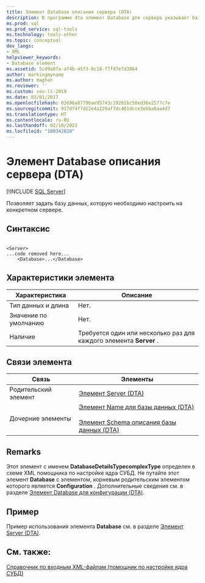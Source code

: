 ```yaml
---
title: Элемент Database описания сервера (DTA)
description: В программе dta элемент Database для сервера указывает базу данных, которую необходимо настроить на определенном сервере.
ms.prod: sql
ms.prod_service: sql-tools
ms.technology: tools-other
ms.topic: conceptual
dev_langs:
- XML
helpviewer_keywords:
- Database element
ms.assetid: 5cd9a87a-af4b-45f3-8c18-f7fd7e7d3064
author: markingmyname
ms.author: maghan
ms.reviewer: ''
ms.custom: seo-lt-2019
ms.date: 03/01/2017
ms.openlocfilehash: 02696a87796ae95743c19261bc50ed36e2577c7e
ms.sourcegitcommit: 917df4ffd22e4a229af7dc481dcce3ebba0aa4d7
ms.translationtype: HT
ms.contentlocale: ru-RU
ms.lasthandoff: 02/10/2021
ms.locfileid: "100342020"
---
```

# <a name="database-element-for-server-dta"></a>Элемент Database описания сервера (DTA)

 [!INCLUDE [SQL Server](../../includes/applies-to-version/sqlserver.md)]

Позволяет задать базу данных, которую необходимо настроить на конкретном сервере.  
  
## <a name="syntax"></a>Синтаксис  
  
```  
  
<Server>  
...code removed here...  
    <Database>...</Database>  
```  
  
## <a name="element-characteristics"></a>Характеристики элемента  
  
|Характеристика|Описание|  
|--------------------|-----------------|  
|Тип данных и длина|Нет.|  
|Значение по умолчанию|Нет.|  
|Наличие|Требуется один или несколько раз для каждого элемента **Server** .|  
  
## <a name="element-relationships"></a>Связи элемента  
  
|Связь|Элементы|  
|------------------|--------------|  
|Родительский элемент|[Элемент Server (DTA)](../../tools/dta/server-element-dta.md)|  
|Дочерние элементы|[Элемент Name для базы данных (DTA)](../../tools/dta/name-element-for-database-dta.md)<br /><br /> [Элемент Schema описания базы данных (DTA)](../../tools/dta/schema-element-for-database-dta.md)|  
  
## <a name="remarks"></a>Remarks  
 Этот элемент с именем **DatabaseDetailsTypecomplexType** определен в схеме XML помощника по настройке ядра СУБД. Не путайте этот элемент **Database** с элементом, корневым родительским элементом которого является **Configuration** . Дополнительные сведения см. в разделе [Элемент Database для конфигурации (DTA)](../../tools/dta/database-element-for-configuration-dta.md).  
  
## <a name="example"></a>Пример  
 Пример использования элемента **Database** см. в разделе [Элемент Server (DTA)](../../tools/dta/server-element-dta.md).  
  
## <a name="see-also"></a>См. также:  
 [Справочник по входным XML-файлам (помощник по настройке ядра СУБД)](../../tools/dta/xml-input-file-reference-database-engine-tuning-advisor.md)  
  
  
